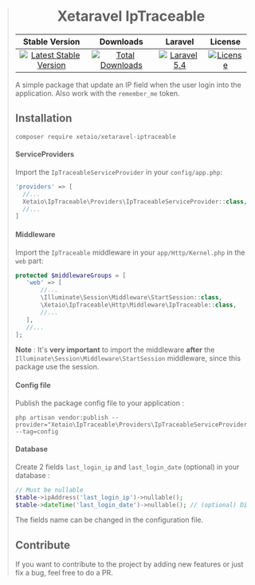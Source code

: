 > <h1 align="center">Xetaravel IpTraceable</h1>
>
> |Stable Version|Downloads|Laravel|License|
> |:-------:|:------:|:-------:|:-------:|
> |[![Latest Stable Version](https://img.shields.io/packagist/v/XetaIO/Xetaravel-IpTraceable.svg?style=flat-square)](https://packagist.org/packages/xetaio/xetaravel-iptraceable)|[![Total Downloads](https://img.shields.io/packagist/dt/xetaio/xetaravel-iptraceable.svg?style=flat-square)](https://packagist.org/packages/xetaio/xetaravel-iptraceable)|[![Laravel 5.4](https://img.shields.io/badge/Laravel-5.4-f4645f.svg?style=flat-square)](http://laravel.com)|[![License](https://img.shields.io/badge/license-MIT-brightgreen.svg?style=flat-square)](https://github.com/XetaIO/Xetaravel-IpTraceable/blob/master/LICENSE)|
>
> A simple package that update an IP field when the user login into the application. Also work with the `remember_me` token.
>
> ## Installation
>
> ```
> composer require xetaio/xetaravel-iptraceable
> ```
>
> #### ServiceProviders
> Import the `IpTraceableServiceProvider` in your `config/app.php`:
> ```php
> 'providers' => [
>   //...
>   Xetaio\IpTraceable\Providers\IpTraceableServiceProvider::class,
>   //...
> ]
> ```
>
> #### Middleware
> Import the `IpTraceable` middleware in your `app/Http/Kernel.php` in the `web` part:
> ```php
> protected $middlewareGroups = [
>    'web' => [
>        //...
>        \Illuminate\Session\Middleware\StartSession::class,
>        \Xetaio\IpTraceable\Http\Middleware\IpTraceable::class,
>        //...
>    ],
>    //...
> ];
> ```
> **Note** : It's **very important** to import the middleware **after** the `Illuminate\Session\Middleware\StartSession` middleware, since this package use the session.
>
> #### Config file
> Publish the package config file to your application :
> ```
> php artisan vendor:publish --provider="Xetaio\IpTraceable\Providers\IpTraceableServiceProvider" --tag=config
> ```
>
> #### Database
> Create 2 fields `last_login_ip` and `last_login_date` (optional) in your database :
> ```php
> // Must be nullable
> $table->ipAddress('last_login_ip')->nullable();
> $table->dateTime('last_login_date')->nullable(); // (optional) Disabled by default
> ```
> The fields name can be changed in the configuration file.
> ## Contribute
> If you want to contribute to the project by adding new features or just fix a bug, feel free to do a PR.

